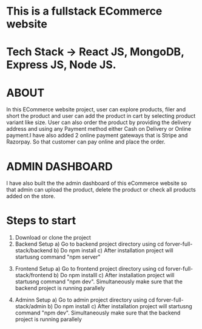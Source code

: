 # This is a fullstack ECommerce website
# Tech Stack -> React JS, MongoDB, Express JS, Node JS. 

# ABOUT
In this ECommerce website project, user can explore products, filer and short the product and user can add the product in cart by selecting product variant like size. User can also order the product by providing the delivery address and using any Payment method either Cash on Delivery or Online payment.I have also added 2 online payment gateways that is Stripe and Razorpay. So that customer can pay online and place the order.


# ADMIN DASHBOARD
I have also built the the admin dashboard of this eCommerce website so that admin can upload the product, delete the product or check all products added on the store. 

# Steps to start
1. Download or clone the project
2. Backend Setup
    a) Go to backend project directory using cd forver-full-stack/backend
    b) Do npm install
    c) After installation project will startusng command "npm server"

3) Frontend Setup
    a) Go to frontend project directory using cd forver-full-stack/frontend
    b) Do npm installl
    c) After installation project will startusng command "npm dev". Simultaneously make sure that the backend project is running parallely

4. Adminn Setup
    a) Go to admin project directory using cd forver-full-stack/admin
    b) Do npm install
    c) After installation project will startusng command "npm dev". Simultaneously make sure that the backend project is running parallely  
